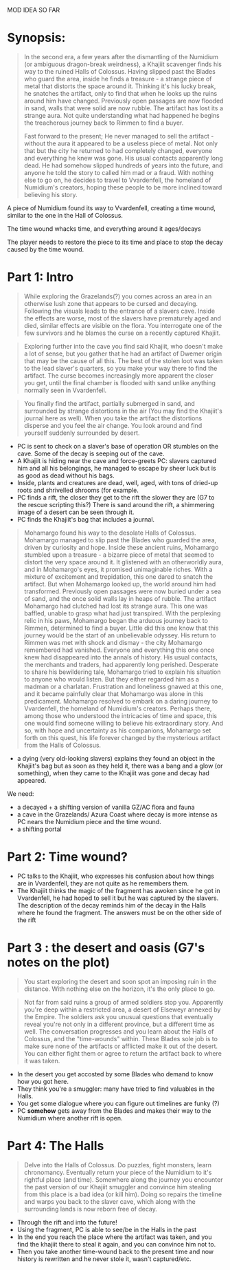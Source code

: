 MOD IDEA SO FAR
# Synopsis:
> In the second era, a few years after the dismantling of the Numidium (or ambiguous dragon-break weirdness), a Khajiit scavenger finds his way to the ruined Halls of Colossus. Having slipped past the Blades who guard the area, inside he finds a treasure - a strange piece of metal that distorts the space around it. Thinking it's his lucky break, he snatches the artifact, only to find that when he looks up the ruins around him have changed. Previously open passages are now flooded in sand, walls that were solid are now rubble. The artifact has lost its a strange aura. Not quite understanding what had happened he begins the treacherous journey back to Rimmen to find a buyer.
> 
> Fast forward to the present; He never managed to sell the artifact - without the aura it appeared to be a useless piece of metal. Not only that but the city he returned to had completely changed, everyone and everything he knew was gone. His usual contacts apparently long dead. He had somehow slipped hundreds of years into the future, and anyone he told the story to called him mad or a fraud.
With nothing else to go on, he decides to travel to Vvardenfell, the homeland of Numidium's creators, hoping these people to be more inclined toward believing his story.

A piece of Numidium found its way to Vvardenfell, creating a time wound, similar to the one in the Hall of Colossus.

The time wound whacks time, and everything around it ages/decays

The player needs to restore the piece to its time and place to stop the decay caused by the time wound.

# Part 1: Intro
>While exploring the Grazelands(?) you comes across an area in an otherwise lush zone that appears to be cursed and decaying. Following the visuals leads to the entrance of a slavers cave. Inside the effects are worse, most of the slavers have prematurely aged and died, similar effects are visible on the flora. You interrogate one of the few survivors and he blames the curse on a recently captured Khajiit.

>Exploring further into the cave you find said Khajiit, who doesn't make a lot of sense, but you gather that he had an artifact of Dwemer origin that may be the cause of all this. The best of the stolen loot was taken to the lead slaver's quarters, so you make your way there to find the artifact. The curse becomes increasingly more apparent the closer you get, until the final chamber is flooded with sand unlike anything normally seen in Vvardenfell.

>You finally find the artifact, partially submerged in sand, and surrounded by strange distortions in the air (You may find the Khajiit's journal here as well). When you take the artifact the distortions disperse and you feel the air change. You look around and find yourself suddenly surrounded by desert.

- PC is sent to check on a slaver's base of operation OR stumbles on the cave. Some of the decay is seeping out of the cave.
- A Khajiit is hiding near the cave and force-greets  PC: slavers captured him and all his belongings, he managed to escape by sheer luck but is as good as dead without his bags.
- Inside, plants and creatures are dead, well, aged, with tons of dried-up roots and shrivelled shrooms (for example.
- PC finds a rift, the closer they get to the rift the slower they are (G7 to the rescue scripting this?) There is sand around the rift, a shimmering image of a desert can be seen through it.
- PC finds the Khajiit's bag that includes a journal.
> Mohamargo found his way to the desolate Halls of Colossus. Mohamargo managed to slip past the Blades who guarded the area, driven by curiosity and hope. Inside these ancient ruins, Mohamargo stumbled upon a treasure - a bizarre piece of metal that seemed to distort the very space around it. It glistened with an otherworldly aura, and in Mohamargo's eyes, it promised unimaginable riches. With a mixture of excitement and trepidation, this one dared to snatch the artifact.
But when Mohamargo looked up, the world around him had transformed. Previously open passages were now buried under a sea of sand, and the once solid walls lay in heaps of rubble. The artifact Mohamargo had clutched had lost its strange aura. This one was baffled, unable to grasp what had just transpired.
With the perplexing relic in his paws, Mohamargo began the arduous journey back to Rimmen, determined to find a buyer. Little did this one know that this journey would be the start of an unbelievable odyssey. His return to Rimmen was met with shock and dismay - the city Mohamargo remembered had vanished. Everyone and everything this one once knew had disappeared into the annals of history. His usual contacts, the merchants and traders, had apparently long perished.
Desperate to share his bewildering tale, Mohamargo tried to explain his situation to anyone who would listen. But they either regarded him as a madman or a charlatan. Frustration and loneliness gnawed at this one, and it became painfully clear that Mohamargo was alone in this predicament.
Mohamargo resolved to embark on a daring journey to Vvardenfell, the homeland of Numidium's creators. Perhaps there, among those who understood the intricacies of time and space, this one would find someone willing to believe his extraordinary story. And so, with hope and uncertainty as his companions, Mohamargo set forth on this quest, his life forever changed by the mysterious artifact from the Halls of Colossus.
- a dying (very old-looking slavers) explains they found an object in the Khajiit's bag but as soon as they held it, there was a bang and a glow (or something), when they came to the Khajiit was gone and decay had appeared.

We need:
- a decayed + a shifting version of vanilla GZ/AC flora and fauna
- a cave in the Grazelands/ Azura Coast where decay is more intense as PC nears the Numidium piece and the time wound.
- a shifting portal

# Part 2: Time wound?
- PC talks to the Khajiit, who expresses his confusion about how things are in Vvardenfell, they are not quite as he remembers them.
- The Khajiit thinks the magic of the fragment has awoken since he got in Vvardenfell, he had hoped to sell it but he was captured by the slavers. The description of the decay reminds him of the decay in the Halls where he found the fragment. The answers must be on the other side of the rift

# Part 3 : the desert and oasis (G7's notes on the plot)
>You start exploring the desert and soon spot an imposing ruin in the distance. With nothing else on the horizon, it's the only place to go.

>Not far from said ruins a group of armed soldiers stop you. Apparently you're deep within a restricted area, a desert of Elseweyr annexed by the Empire. The soldiers ask you unusual questions that eventually reveal you're not only in a different province, but a different time as well.
> The conversation progresses and you learn about the Halls of Colossus, and the "time-wounds" within. These Blades sole job is to make sure none of the artifacts or afflicted make it out of the desert. You can either fight them or agree to return the artifact back to where it was taken.

- In the desert you get accosted by some Blades who demand to know how you got here.
- They think you're a smuggler: many have tried to find valuables in the Halls.
- You get some dialogue where you can figure out timelines are funky (?)
- PC **somehow** gets away from the Blades and makes their way to the Numidium where another rift is open.

# Part 4: The Halls
>Delve into the Halls of Colossus. Do puzzles, fight monsters, learn chronomancy. Eventually return your piece of the Numidium to it's rightful place (and time). Somewhere along the journey you encounter the past version of our Khajiit smuggler and convince him stealing from this place is a bad idea (or kill him). Doing so repairs the timeline and warps you back to the slaver cave, which along with the surrounding lands is now reborn free of decay.
- Through the rift and into the future!
- Using the fragment, PC is able to see/be in the Halls in the past
- In the end you reach the place where the artifact was taken, and you find the khajiit there to steal it again, and you can convince him not to.
- Then you take another time-wound back to the present time and now history is rewritten and he never stole it, wasn't captured/etc.

